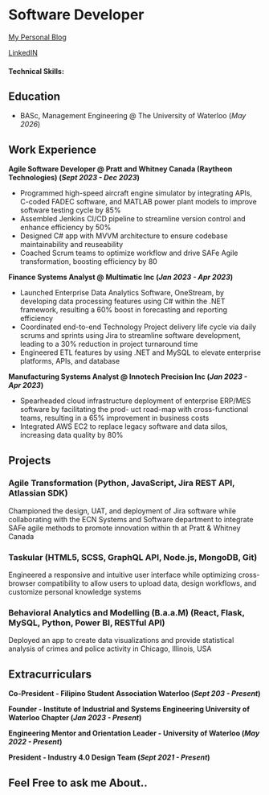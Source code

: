 # Software Developer
[My Personal Blog](https://medium.com/@adrv.eraa)

[LinkedIN]()

#### Technical Skills: 

## Education
- BASc, Management Engineering @ The University of Waterloo (_May 2026_)

## Work Experience
**Agile Software Developer @ Pratt and Whitney Canada (Raytheon Technologies) (_Sept 2023 - Dec 2023_)**
- Programmed high-speed aircraft engine simulator by integrating APIs, C-coded FADEC software, and
MATLAB power plant models to improve software testing cycle by 85%
- Assembled Jenkins CI/CD pipeline to streamline version control and enhance efficiency by 50%
- Designed C# app with MVVM architecture to ensure codebase maintainability and reuseability
- Coached Scrum teams to optimize workflow and drive SAFe Agile transformation, boosting efficiency by 80

**Finance Systems Analyst @ Multimatic Inc (_Jan 2023 - Apr 2023_)**
- Launched Enterprise Data Analytics Software, OneStream, by developing data processing features using
C# within the .NET framework, resulting a 60% boost in forecasting and reporting efficiency
- Coordinated end-to-end Technology Project delivery life cycle via daily scrums and sprints using Jira to
streamline software development, leading to a 30% reduction in project turnaround time
- Engineered ETL features by using .NET and MySQL to elevate enterprise platforms, APIs, and database

**Manufacturing Systems Analyst @ Innotech Precision Inc (_Jan 2023 - Apr 2023_)**
- Spearheaded cloud infrastructure deployment of enterprise ERP/MES software by facilitating the prod-
uct road-map with cross-functional teams, resulting in a 65% improvement in business costs
- Integrated AWS EC2 to replace legacy software and data silos, increasing data quality by 80%

## Projects
### Agile Transformation (Python, JavaScript, Jira REST API, Atlassian SDK)
Championed the design, UAT, and deployment of Jira software while collaborating with the ECN Systems and
Software department to integrate SAFe agile methods to promote innovation within th at Pratt & Whitney Canada

### Taskular (HTML5, SCSS, GraphQL API, Node.js, MongoDB, Git)
Engineered a responsive and intuitive user interface while optimizing cross-browser compatibility to allow
users to upload data, design workflows, and customize personal knowledge systems

### Behavioral Analytics and Modelling (B.a.a.M) (React, Flask, MySQL, Python, Power BI, RESTful API)
Deployed an app to create data visualizations and provide statistical analysis of crimes and police activity in
Chicago, Illinois, USA

## Extracurriculars
**Co-President - Filipino Student Association Waterloo (_Sept 203 - Present_)**

**Founder - Institute of Industrial and Systems Engineering University of Waterloo Chapter (_Jan 2023 - Present_)**

**Engineering Mentor and Orientation Leader - University of Waterloo (_May 2022 - Present_)**

**President - Industry 4.0 Design Team (_Sept 2021 - Present_)**

## Feel Free to ask me About..

